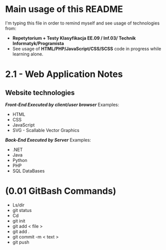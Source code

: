 # Main usage of this README
I'm typing this file in order to remind myself and see usage of technologies from: 
- **Repetytorium + Testy Klasyfikacja EE.09 / Inf.03/ Technik Informatyk/Programista**
-  See usage of **HTML/PHP/JavaScript/CSS/SCSS** code in progress while learning alone.
# 2.1 - Web Application Notes
## Website technologies
***Front-End 
Executed by client/user browser*** 
Examples:  
- HTML
- CSS
- JavaScript
- SVG - Scallable Vector Graphics

***Back-End
Executed by Server*** 
Examples:  
- .NET
- Java
- Python
- PHP
- SQL DataBases

# (0.01 GitBash Commands)
- Ls/dir  
- git status 
-  Cd 
- git init 
- git add < file >
- git add .
- git commit -m < text  > 
- git push 